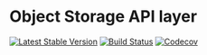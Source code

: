 Object Storage API layer
================================
[![Latest Stable Version](https://poser.pugx.org/spiral/storage/version)](https://packagist.org/packages/spiral/storage)
[![Build Status](https://travis-ci.org/spiral/storage.svg?branch=master)](https://travis-ci.org/spiral/storage)
[![Codecov](https://codecov.io/gh/spiral/storage/branch/master/graph/badge.svg)](https://codecov.io/gh/spiral/storage/)